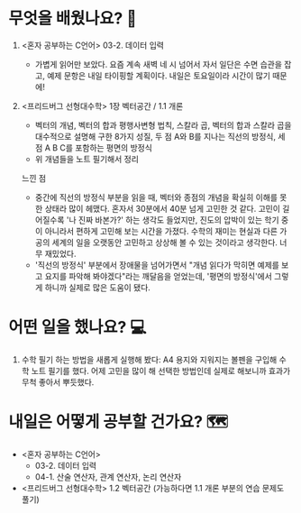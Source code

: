 # 무엇을 배웠나요? 📝
1. <혼자 공부하는 C언어> 03-2. 데이터 입력
    - 가볍게 읽어만 보았다. 요즘 계속 새벽 네 시 넘어서 자서 일단은 수면 습관을 잡고, 예제 문항은 내일 타이핑할 계획이다. 내일은 토요일이라 시간이 많기 때문에!

2. <프리드버그 선형대수학> 1장 벡터공간 / 1.1 개론
    - 벡터의 개념, 벡터의 합과 평행사변형 법칙, 스칼라 곱, 벡터의 합과 스칼라 곱을 대수적으로 설명해 구한 8가지 성질, 두 점 A와 B를 지나는 직선의 방정식, 세 점 A B C를 포함하는 평면의 방정식
    - 위 개념들을 노트 필기해서 정리

    느낀 점
    - 중간에 직선의 방정식 부분을 읽을 때, 벡터와 종점의 개념을 확실히 이해를 못 한 상태라 많이 헤맸다. 혼자서 30분에서 40분 넘게 고민한 것 같다. 고민이 길어질수록 '나 진짜 바본가?' 하는 생각도 들었지만, 진도의 압박이 있는 학기 중이 아니라서 편하게 고민해 보는 시간을 가졌다. 수학의 재미는 현실과 다른 가공의 세계의 일을 오랫동안 고민하고 상상해 볼 수 있는 것이라고 생각한다. 너무 재밌었다.
    - '직선의 방정식' 부분에서 장애물을 넘어가면서 "개념 읽다가 막히면 예제를 보고 요지를 파악해 봐야겠다"라는 깨달음을 얻었는데, '평면의 방정식'에서 그렇게 하니까 실제로 많은 도움이 됐다.

# 어떤 일을 했나요? 💻
1. 수학 필기 하는 방법을 새롭게 실행해 봤다: A4 용지와 지워지는 볼펜을 구입해 수학 노트 필기를 했다. 어제 고민을 많이 해 선택한 방법인데 실제로 해보니까 효과가 무척 좋아서 뿌듯했다.
    
# 내일은 어떻게 공부할 건가요? 🗺
- <혼자 공부하는 C언어>
    - 03-2. 데이터 입력
    - 04-1. 산술 연산자, 관계 연산자, 논리 연산자
- <프리드버그 선형대수학> 1.2 벡터공간 (가능하다면 1.1 개론 부분의 연습 문제도 풀기)